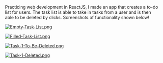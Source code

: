 Practicing web development in ReactJS, I made an app that creates a to-do list for users. The task list is able to take in tasks from a user and is then able to be deleted by clicks. Screenshots of functionality shown below!

[![Empty-Task-List.png](https://i.postimg.cc/qqYktv1z/Empty-Task-List.png)](https://postimg.cc/rR163MXk)

[![Filled-Task-List.png](https://i.postimg.cc/RFpm805X/Filled-Task-List.png)](https://postimg.cc/k6SLRq5b)

[![Task-1-To-Be-Deleted.png](https://i.postimg.cc/mDnxj6Cn/Task-1-To-Be-Deleted.png)](https://postimg.cc/MM1rK5s0)

[![Task-1-Deleted.png](https://i.postimg.cc/sftxDTqK/Task-1-Deleted.png)](https://postimg.cc/0r0PV08J)
